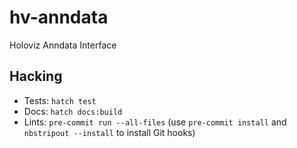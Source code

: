 # hv-anndata

Holoviz Anndata Interface

## Hacking

- Tests: `hatch test`
- Docs: `hatch docs:build`
- Lints: `pre-commit run --all-files` (use `pre-commit install` and `nbstripout --install` to install Git hooks)
